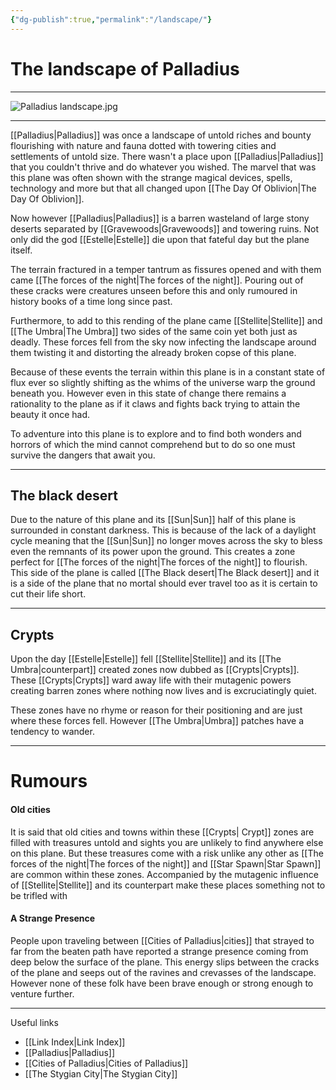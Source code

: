 ```yaml
---
{"dg-publish":true,"permalink":"/landscape/"}
---
```



# The landscape of Palladius
***
![Palladius landscape.jpg](/img/user/Palladius%20landscape.jpg)
***

[[Palladius\|Palladius]] was once a landscape of untold riches and bounty flourishing with nature and fauna dotted with towering cities and settlements of untold size. There wasn't a place upon [[Palladius\|Palladius]] that you couldn't thrive and do whatever you wished. The marvel that was this plane was often shown with the strange magical devices, spells, technology and more but that all changed upon [[The Day Of Oblivion\|The Day Of Oblivion]].

Now however [[Palladius\|Palladius]] is a barren wasteland of large stony deserts separated by [[Gravewoods\|Gravewoods]] and towering ruins. Not only did the god [[Estelle\|Estelle]] die upon that fateful day but the plane itself. 

The terrain fractured in a temper tantrum as fissures opened and with them came [[The forces of the night\|The forces of the night]]. Pouring out of these cracks were creatures unseen before this and only rumoured in history books of a time long since past. 

Furthermore, to add to this rending of the plane came [[Stellite\|Stellite]] and [[The Umbra\|The Umbra]] two sides of the same coin yet both just as deadly. These forces fell from the sky now infecting the landscape around them twisting it and distorting the already broken copse of this plane. 

Because of these events the terrain within this plane is in a constant state of flux ever so slightly shifting as the whims of the universe warp the ground beneath you. However even in this state of change there remains a rationality to the plane as if it claws and fights back trying to attain the beauty it once had. 

To adventure into this plane is to explore and to find both wonders and horrors of which the mind cannot comprehend but to do so one must survive the dangers that await you.
***
## The black desert

Due to the nature of this plane and its [[Sun\|Sun]] half of this plane is surrounded in constant darkness. This is because of the lack of a daylight cycle meaning that the [[Sun\|Sun]] no longer moves across the sky to bless even the remnants of its power upon the ground. This creates a zone perfect for [[The forces of the night\|The forces of the night]] to flourish. This side of the plane is called [[The Black desert\|The Black desert]] and it is a side of the plane that no mortal should ever travel too as it is certain to cut their life short. 

***

## Crypts

Upon the day [[Estelle\|Estelle]] fell [[Stellite\|Stellite]] and its [[The Umbra\|counterpart]] created zones now dubbed as [[Crypts\|Crypts]]. These [[Crypts\|Crypts]] ward away life with their mutagenic powers creating barren zones where nothing now lives and is excruciatingly quiet. 

These zones have no rhyme or reason for their positioning and are just where these forces fell. However [[The Umbra\|Umbra]] patches have a tendency to wander.

***
# Rumours

#### Old cities

It is said that old cities and towns within these [[Crypts\| Crypt]] zones are filled with treasures untold and sights you are unlikely to find anywhere else on this plane. But these treasures come with a risk unlike any other as [[The forces of the night\|The forces of the night]] and [[Star Spawn\|Star Spawn]] are common within these zones. Accompanied by the mutagenic influence of [[Stellite\|Stellite]] and its counterpart make these places something not to be trifled with

#### A Strange Presence

People upon traveling between [[Cities of Palladius\|cities]] that strayed to far from the beaten path have reported a strange presence coming from deep below the surface of the plane. This energy slips between the cracks of the plane and seeps out of the ravines and crevasses of the landscape. However none of these folk have been brave enough or strong enough to venture further.  

***

Useful links

- [[Link Index\|Link Index]]
- [[Palladius\|Palladius]]
- [[Cities of Palladius\|Cities of Palladius]]
- [[The Stygian City\|The Stygian City]]